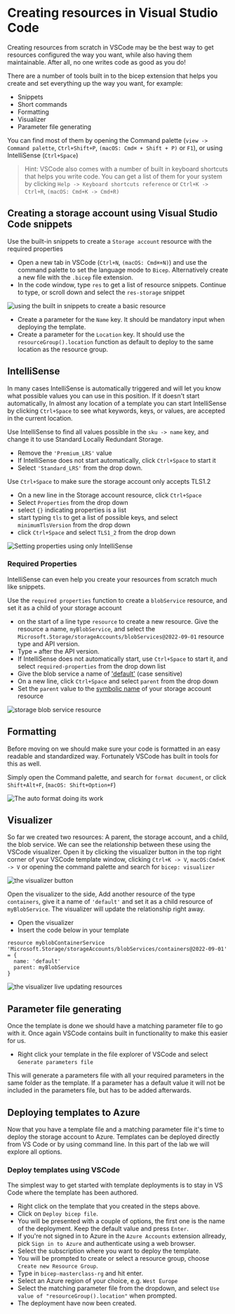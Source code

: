 # Creating resources in Visual Studio Code

Creating resources from scratch in VSCode may be the best way to get resources configured the way you want, while also having them maintainable. After all, no one writes code as good as you do!

There are a number of tools built in to the bicep extension that helps you create and set everything up the way you want, for example:

- Snippets
- Short commands
- Formatting
- Visualizer
- Parameter file generating

You can find most of them by opening the Command palette (`view -> Command palette`, `Ctrl+Shift+P`, `(macOS: Cmd⌘ + Shift + P)` or `F1`), or using IntelliSense (`Ctrl+Space`)

> Hint: VSCode also comes with a number of built in keyboard shortcuts that helps you write code. You can get a list of them for your system by clicking `Help -> Keyboard shortcuts reference` or `Ctrl+K -> Ctrl+R`, `(macOS: Cmd+K -> Cmd+R)`

## Creating a storage account using Visual Studio Code snippets

Use the built-in snippets to create a `Storage account` resource with the required properties

- Open a new tab in VSCode (`Ctrl+N`, `(macOS: Cmd⌘+N)`) and use the command palette to set the language mode to `Bicep`. Alternatively create a new file with the `.bicep` file extension.
- In the code window, type `res` to get a list of resource snippets. Continue to type, or scroll down and select the `res-storage` snippet

![using the built in snippets to create a basic resource](./images/resStorageSnippet.gif)

- Create a parameter for the `Name` key. It should be mandatory input when deploying the template.
- Create a parameter for the `Location` key. It should use the `resourceGroup().location` function as default to deploy to the same location as the resource group.

## IntelliSense

In many cases IntelliSense is automatically triggered and will let you know what possible values you can use in this position.
If it doesn't start automatically, In almost any location of a template you can start IntelliSense by clicking `Ctrl+Space` to see what keywords, keys, or values, are accepted in the current location.

Use IntelliSense to find all values possible in the `sku -> name` key, and change it to use Standard Locally Redundant Storage.

- Remove the `'Premium_LRS'` value
- If IntelliSense does not start automatically, click `Ctrl+Space` to start it
- Select `'Standard_LRS'` from the drop down.

Use `Ctrl+Space` to make sure the storage account only accepts TLS1.2

- On a new line in the Storage account resource, click `Ctrl+Space`
- Select `Properties` from the drop down
- select `{}` indicating properties is a list
- start typing `tls` to get a list of possible keys, and select `minimumTlsVersion` from the drop down
- click `Ctrl+Space` and select `TLS1_2` from the drop down

![Setting properties using only IntelliSense](./images/snippetTls1.2.gif)

### Required Properties

IntelliSense can even help you create your resources from scratch much like snippets.

Use the `required properties` function to create a `blobService` resource, and set it as a child of your storage account

- on the start of a line type `resource` to create a new resource. Give the resource a name, `myBlobService`, and select the `Microsoft.Storage/storageAccounts/blobServices@2022-09-01` resource type and API version.
- Type `=` after the API version.
- If IntelliSense does not automatically start, use `Ctrl+Space` to start it, and select `required-properties` from the drop down list
- Give the blob service a name of ['default'](https://learn.microsoft.com/en-us/azure/azure-resource-manager/bicep/child-resource-name-type) (case sensitive)
- On a new line, click `Ctrl+Space` and select `parent` from the drop down
- Set the `parent` value to the [symbolic name](https://learn.microsoft.com/en-us/azure/azure-resource-manager/bicep/resource-declaration?tabs=azure-powershell#declaration) of your storage account resource

![storage blob service resource](./images/blobServiceResource.png)

## Formatting

Before moving on we should make sure your code is formatted in an easy readable and standardized way. Fortunately VSCode has built in tools for this as well.

Simply open the Command palette, and search for `format document`, or click `Shift+Alt+F`, (`macOS: Shift+Option+F`)

![The auto format doing its work](./images/autoFormatDocument.gif)

## Visualizer

So far we created two resources: A parent, the storage account, and a child, the blob service. We can see the relationship between these using the VSCode visualizer. Open it by clicking the visualizer button in the top right corner of your VSCode template window, clicking `Ctrl+K -> V`, `macOS:Cmd+K -> V` or opening the command palette and search for `bicep: visualizer`

![the visualizer button](./images/visualizerButton.png)

Open the visualizer to the side, Add another resource of the type `containers`, give it a name of `'default'` and set it as a child resource of `myBlobService`. The visualizer will update the relationship right away.

- Open the visualizer
- Insert the code below in your template

```Bicep
resource myblobContainerService 'Microsoft.Storage/storageAccounts/blobServices/containers@2022-09-01' = {
  name: 'default'
  parent: myBlobService
}
```

![the visualizer live updating resources](./images/visualizer.gif)

## Parameter file generating

Once the template is done we should have a matching parameter file to go with it. Once again VSCode contains built in functionality to make this easier for us.

- Right click your template in the file explorer of VSCode and select `Generate parameters file`

This will generate a parameters file with all your required parameters in the same folder as the template. If a parameter has a default value it will not be included in the parameters file, but has to be added afterwards.

## Deploying templates to Azure

Now that you have a template file and a matching parameter file it's time to deploy the storage account to Azure. Templates can be deployed directly from VS Code or by using command line. In this part of the lab we will explore all options.

### Deploy templates using VSCode

The simplest way to get started with template deployments is to stay in VS Code where the template has been authored.

- Right click on the template that you created in the steps above.
- Click on `Deploy bicep file`.
- You will be presented with a couple of options, the first one is the name of the deployment. Keep the default value and press `Enter`.
- If you're not signed in to Azure in the `Azure Accounts` extension allready, pick `Sign in to Azure` and authenticate using a web browser.
- Select the subscription where you want to deploy the template.
- You will be prompted to create or select a resource group, choose `Create new Resource Group`.
- Type in `bicep-masterclass-rg` and hit enter.
- Select an Azure region of your choice, e.g. `West Europe`
- Select the matching parameter file from the dropdown, and select `Use value of "resourceGroup().location"` when prompted.
- The deployment have now been created.


